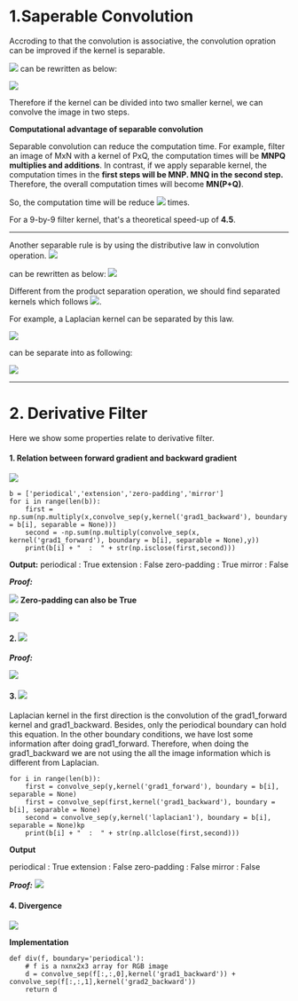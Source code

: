 # 1.Saperable Convolution
Accroding to that the convolution is associative, the convolution opration can be improved if the kernel is separable.

![](https://i.imgur.com/e8tOwlA.png)
can be rewritten as below:

![](https://i.imgur.com/8IJInKC.png)

Therefore if the kernel can be divided into two smaller kernel, we can convolve the image in two steps.

**Computational advantage of separable convolution**

Separable convolution can reduce the computation time. For example, filter an image of MxN with a kernel of PxQ, the computation times will be **MNPQ multiplies and additions**. In contrast, if we apply separable kernel, the computation times in the **first steps will be MNP. MNQ in the second step.** Therefore, the overall computation times will become **MN(P+Q)**.

So, the computation time will be reduce ![](https://i.imgur.com/4EnpDTJ.png) times.

For a 9-by-9 filter kernel, that's a theoretical speed-up of **4.5**.

---

Another separable rule is by using the distributive law in convolution operation.
![](https://i.imgur.com/Qkq8Dl0.png)

can be rewritten as below:
![](https://i.imgur.com/9mV8WUJ.png)

Different from the product separation operation, we should find separated kernels which follows ![](https://i.imgur.com/ZHBfNOh.png). 

For example, a Laplacian kernel can be separated by this law.

![](https://i.imgur.com/6CdH2oT.png)

can be separate into as following:

![](https://i.imgur.com/z9KRXzT.png)

---
# 2. Derivative Filter
Here we show some properties relate to derivative filter.
#### 1. Relation between forward gradient and backward gradient
![](https://i.imgur.com/QjyA0Tj.png)
```python=
b = ['periodical','extension','zero-padding','mirror']
for i in range(len(b)):
    first = np.sum(np.multiply(x,convolve_sep(y,kernel('grad1_backward'), boundary = b[i], separable = None)))
    second = -np.sum(np.multiply(convolve_sep(x, kernel('grad1_forward'), boundary = b[i], separable = None),y))
    print(b[i] + "  :  " + str(np.isclose(first,second)))
```
**Output:**
periodical  :  True
extension  :  False
zero-padding  :  True
mirror  :  False

***Proof:***

![](https://i.imgur.com/IZXUjLJ.png)
**Zero-padding can also be True**

![](https://i.imgur.com/GFmact1.png)

#### 2. ![](https://i.imgur.com/KnvMWMn.png)

***Proof:***

![](https://i.imgur.com/vP9f6B3.png)

#### 3. ![](https://i.imgur.com/eJct2Gm.png)

Laplacian kernel in the first direction is the convolution of the grad1_forward kernel and grad1_backward. Besides, only the periodical boundary can hold this equation. In the other boundary conditions, we have lost some information after doing grad1_forward. Therefore, when doing the grad1_backward we are not using the all the image information which is different from Laplacian.
```python=
for i in range(len(b)):
    first = convolve_sep(y,kernel('grad1_forward'), boundary = b[i], separable = None)
    first = convolve_sep(first,kernel('grad1_backward'), boundary = b[i], separable = None)
    second = convolve_sep(y,kernel('laplacian1'), boundary = b[i], separable = None)kp
    print(b[i] + "  :  " + str(np.allclose(first,second)))
```
**Output**

periodical  :  True
extension  :  False
zero-padding  :  False
mirror  :  False

***Proof:***
![](https://i.imgur.com/Ik7fWIU.png)

#### 4. Divergence
![](https://i.imgur.com/WNqXGeY.png)

**Implementation**
```python=
def div(f, boundary='periodical'):
    # f is a nxnx2x3 array for RGB image
    d = convolve_sep(f[:,:,0],kernel('grad1_backward')) + convolve_sep(f[:,:,1],kernel('grad2_backward'))
    return d
```















